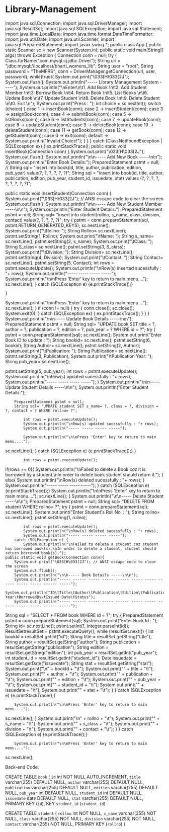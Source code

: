 # Library-Management
import java.sql.Connection;
import java.sql.DriverManager;
import java.sql.ResultSet;
import java.sql.SQLException;
import java.sql.Statement;
import java.time.LocalDate;
import java.time.format.DateTimeFormatter;
import java.util.Date;
import java.util.Scanner;
import java.sql.PreparedStatement;
import javax.swing.*; 
public class App {
  public static Scanner sc = new Scanner(System.in);
    public static void main(String[] args) throws Exception { 
   Connection conn = null;
        try {
            Class.forName("com.mysql.cj.jdbc.Driver");
   String url = "jdbc:mysql://localhost/bharti_womens_lib";
            String user = "root";
            String password = "TheMFRS";
            conn = DriverManager.getConnection(url, user, password);
            while(true){
                System.out.print("\033[H\033[2J"); 
                System.out.flush();
                System.out.println("----- Library Management System -----");
                System.out.println("\nEnter\n\t1. Add Book \n\t2. Add Student Member \n\t3. Borrow Book \n\t4. Return Book \n\t5. List Books \n\t6. Update Book \n\t7. Update Student \n\t8. Delete Book \n\t9. Delete Student \n\t0. Exit \n");
                System.out.print("Press : ");
 int choice = sc.nextInt();
                switch (choice) {
                    case 1 -> insertBook(conn);
                    case 2 -> insertStudent(conn);
                    case 3 -> assignBook(conn);
                    case 4 -> submitBook(conn);
                    case 5 -> listBooks(conn);
                    case 6 -> listStudents(conn);
                    case 7 -> updateBook(conn);
                    case 8 -> updateStudent(conn);
                    case 9 -> deleteBook(conn);
                    case 10 -> deleteStudent(conn);
                    case 11 -> getBook(conn);
                    case 12 -> getStudent(conn);
                    case 0 -> exit(conn);
                    default -> System.out.println("Invalid Choice!");
                }
            } 
        } catch (ClassNotFoundException | SQLException ex) {
            ex.printStackTrace();
   public static void insertBook(Connection conn)
    {
        System.out.print("\033[H\033[2J"); 
        System.out.flush();
        System.out.println("\n\n----- Add New Book -----\n\n");
        System.out.println("Enter Book Details:");
        PreparedStatement pstmt = null;
        // String sql= "insert into book(id, title, author, publication, edition, pub_year) value(?, ?, ?, ?, ?, ?)";
        String sql = "insert into book(id, title, author, publication, edition, pub_year, student_id, issuedate, stat) values (?, ?, ?, ?, ?, ?, ?, ?, ?)";

public static void insertStudent(Connection conn)
    {
        System.out.print("\033[H\033[2J"); // ANSI escape code to clear the screen
        System.out.flush();
        System.out.println("\n\n----- Add New Student Member -----\n\n");
        System.out.println("Enter Student Details:");
  PreparedStatement pstmt = null;
        String sql= "insert into student(rollno, s_name, class, division, contact) value(?, ?, ?, ?, ?)";
try {
            pstmt = conn.prepareStatement(sql, pstmt.RETURN_GENERATED_KEYS);
sc.nextLine();
            System.out.print("\tRollno: ");
            String Rollno= sc.nextLine();
pstmt.setString(1, Rollno);
  System.out.print("\tName: ");
            String s_name= sc.nextLine();
pstmt.setString(2, s_name);
 System.out.print("\tClass: ");
            String S_class= sc.nextLine();
pstmt.setString(3, S_class);
   System.out.print("\tDivision: ");
            String Division= sc.nextLine();
pstmt.setString(4, Division);
  System.out.print("\tContact: ");
            String Contact= sc.nextLine();
pstmt.setString(5, Contact);
 int rows = pstmt.executeUpdate();
            System.out.println("\nRow(s) inserted sucessfully : "+ rows);
            System.out.println("----- ----- ----- -----");
  System.out.println("\n\nPress 'Enter' key to return to main menu....");
sc.nextLine();
 }
        catch (SQLException e) {e.printStackTrace();}

    } 
System.out.println("\n\nPress 'Enter' key to return to main menu....");
sc.nextLine(); }
        if (conn != null) {
            try {
conn.close();
sc.close();
System.exit(0);
            } catch (SQLException ex) {
ex.printStackTrace();
            }
        }
    }
        System.out.println("\n\n----- Update Book Details -----\n\n");
        PreparedStatement pstmt = null;
        String sql= "UPDATE book SET title = ?, author = ?, publication = ?, edition = ?, pub_year = ? WHERE id = ?";
   try {
            pstmt = conn.prepareStatement(sql);
sc.nextLine();
            System.out.print("Enter Book ID to update : ");
            String bookid= sc.nextLine();
pstmt.setString(6, bookid);
            String Author= sc.nextLine();
pstmt.setString(2, Author);
            System.out.print("\tPublication: ");
            String Publication= sc.nextLine();
pstmt.setString(3, Publication);
            System.out.print("\tPublication Year: ");
            String pub_year= sc.nextLine();

pstmt.setString(5, pub_year);
           int rows = pstmt.executeUpdate();
            System.out.println("\nRow(s) updated sucessfully : "+ rows);
            System.out.println("----- ----- ----- -----");
 }
        System.out.println("\n\n----- Update Student Details -----\n\n");
        System.out.println("Enter Student Details:");

        PreparedStatement pstmt = null;
        String sql= "UPDATE student SET s_name= ?, class = ?, division = ?, contact = ? WHERE rollno= ?";

            int rows = pstmt.executeUpdate();
            System.out.println("\nRow(s) updated sucessfully : "+ rows);
            System.out.println("----- ----- ----- -----");

            System.out.println("\n\nPress 'Enter' key to return to main menu....");
sc.nextLine();
    }
        catch (SQLException e) {e.printStackTrace();}
    }

            int rows = pstmt.executeUpdate();
if(rows == 0){
                System.out.println("\nFailed to delete a Book coz it is borrowed by a student.\nIn order to delete book student should return it.");
            }
else{
                System.out.println("\nRow(s) deleted sucessfully : "+ rows);
            }
            System.out.println("----- ----- ----- -----");
        }
        catch (SQLException e) {e.printStackTrace();}
      System.out.println("\n\nPress 'Enter' key to return to main menu....");
sc.nextLine();
    }
        System.out.println("\n\n----- Delete Student -----\n\n");
        PreparedStatement pstmt = null;
        String sql= "DELETE FROM student WHERE rollno= ?";
   try {
            pstmt = conn.prepareStatement(sql);
sc.nextLine();
            System.out.print("Enter Student's Roll No. : ");
            String rollno= sc.nextLine();
pstmt.setString(1, rollno);

            int rows = pstmt.executeUpdate();
            System.out.println("\nRow(s) deleted sucessfully : "+ rows);
            System.out.println("----- ----- ----- -----");
        catch (SQLException e) {
            System.out.println("\nFailed to delete a student coz student has borrowed book(s).\nIn order to delete a student, student should return borrowed book(s).");
    public static void getBook(Connection conn){
        System.out.print("\033[H\033[2J"); // ANSI escape code to clear the screen
        System.out.flush();
        System.out.println("\n\n----- Book Details -----\n\n");
        System.out.println("----- ------ ----- ----- ------ ----- ----- ------ ----- ----- ------ -----");
        System.out.println("ID\tTitle\tAuthor\tPublication\tEdition\tPublication Year\tBorrowedBy\tIssued Date\tStatus");
        System.out.println("----- ------ ----- ----- ------ ----- ----- ------ ----- ----- ------ -----");
 String sql = "SELECT * FROM book WHERE id = ?";
  try {
            PreparedStatement pstmt = conn.prepareStatement(sql);
            System.out.print("Enter Book Id : ");
            String id= sc.nextLine();
pstmt.setInt(1, Integer.parseInt(id));
ResultSetresultSet = pstmt.executeQuery();
            while (resultSet.next()) {
                int bookId = resultSet.getInt("id");
                String title = resultSet.getString("title");
                String author = resultSet.getString("author");
                String publication = resultSet.getString("publication");
                String edition = resultSet.getString("edition");
                int pub_year = resultSet.getInt("pub_year");
                int student_id = resultSet.getInt("student_id");
                Date issuedate = resultSet.getDate("issuedate");
                String stat = resultSet.getString("stat");
                System.out.print("\n" + bookId + "\t");
                System.out.print("" + title + "\t");
                System.out.print("" + author + "\t");
                System.out.print("" + publication + "\t");
                System.out.print("" + edition + "\t");
                System.out.print("" + pub_year + "\t");
                System.out.print("" + student_id + "\t");
                System.out.print("" + issuedate + "\t");
                System.out.print("" + stat + "\t");
            }
        } catch (SQLException e) {e.printStackTrace();}

        System.out.println("\n\nPress 'Enter' key to return to main menu....");
sc.nextLine();
    }
                System.out.print("\n" + rollno + "\t");
                System.out.print("" + s_name + "\t");
                System.out.print("" + s_class + "\t");
                System.out.print("" + division + "\t");
                System.out.print("" + contact + "\t");
            }
        } catch (SQLException e) {e.printStackTrace();}

        System.out.println("\n\nPress 'Enter' key to return to main menu....");
sc.nextLine();




Back-end Code:

CREATE TABLE `book` (
  `id` int NOT NULL AUTO_INCREMENT,
  `title` varchar(255) DEFAULT NULL,
  `author` varchar(255) DEFAULT NULL,
  `publication` varchar(255) DEFAULT NULL,
  `edition` varchar(255) DEFAULT NULL,
  `pub_year` int DEFAULT NULL,
  `student_id` int DEFAULT NULL,
  `issuedate` date DEFAULT NULL,
  `stat` varchar(255) DEFAULT NULL,
  PRIMARY KEY (`id`),
  KEY `student_id` (`student_id`)

CREATE TABLE `student` (
  `rollno` int NOT NULL,
  `s_name` varchar(255) NOT NULL,
  `class` varchar(255) NOT NULL,
  `division` varchar(255) NOT NULL,
  `contact` varchar(255) NOT NULL,
  PRIMARY KEY (`rollno`)
)
